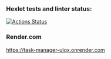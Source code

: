### Hexlet tests and linter status:
[![Actions Status](https://github.com/gornah/python-project-52/actions/workflows/hexlet-check.yml/badge.svg)](https://github.com/gornah/python-project-52/actions)

### Render.com
https://task-manager-ulqx.onrender.com